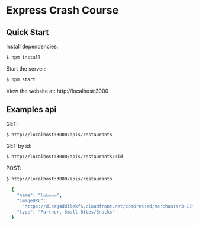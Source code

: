# Express Crash Course

## Quick Start
  Install dependencies:

```bash
$ npm install
```

  Start the server:

```bash
$ npm start
```
  View the website at: http://localhost:3000

## Examples api

  GET:
```bash
$ http://localhost:3000/apis/restaurants
```  
  GET by id:
```bash
$ http://localhost:3000/apis/restaurants/:id
```  
 POST:
```bash
$ http://localhost:3000/apis/restaurants

  {
    "name": "ไอติมทอด",
    "imageURL":
      "https://d1sag4ddilekf6.cloudfront.net/compressed/merchants/3-CZNTJCKZEF3WE2/hero/3506e7a5051f4a8ebddf03a1a6f610fc_1599813799805006784.jpeg",
    "type": "Partner, Small Bites/Snacks"
  }
```  
   
